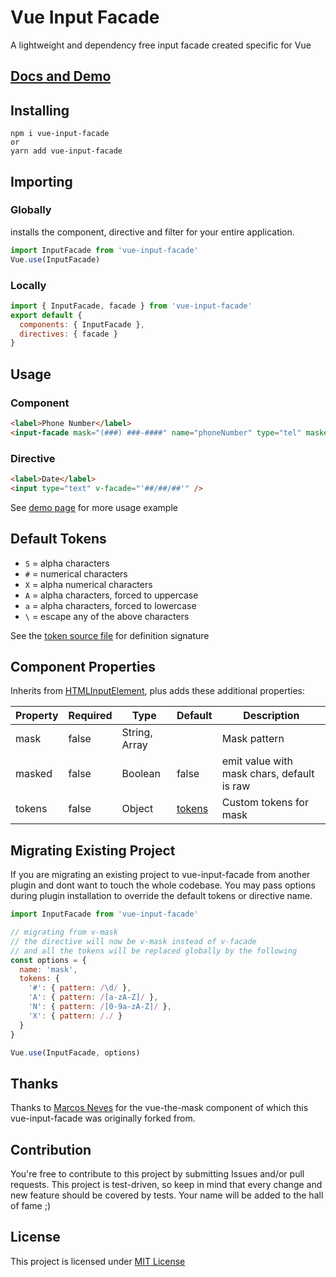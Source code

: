 # Vue Input Facade

A lightweight and dependency free input facade created specific for Vue

## [Docs and Demo](https://ronaldjerez.github.io/vue-input-facade)

## Installing

```
npm i vue-input-facade
or
yarn add vue-input-facade
```

## Importing

### Globally

installs the component, directive and filter for your entire application.

```javascript
import InputFacade from 'vue-input-facade'
Vue.use(InputFacade)
```

### Locally

```javascript
import { InputFacade, facade } from 'vue-input-facade'
export default {
  components: { InputFacade },
  directives: { facade }
}
```

## Usage

### Component

```html
<label>Phone Number</label>
<input-facade mask="(###) ###-####" name="phoneNumber" type="tel" masked />
```

### Directive

```html
<label>Date</label>
<input type="text" v-facade="'##/##/##'" />
```

See [demo page](https://ronaldjerez.github.io/vue-input-facade) for more usage example

## Default Tokens

+ `S` = alpha characters
+ `#` = numerical characters
+ `X` = alpha numerical characters
+ `A` = alpha characters, forced to uppercase
+ `a` = alpha characters, forced to lowercase
+ `\` = escape any of the above characters

See the [token source file](src/tokens.js) for definition signature

## Component Properties

Inherits from [HTMLInputElement](https://developer.mozilla.org/en-US/docs/Web/API/HTMLInputElement), plus adds these additional properties:

| Property    | Required | Type          | Default                 | Description                                |
| ----------- | -------- | ------------- | ----------------------- | ------------------------------------------ |
| mask        | false    | String, Array |                         | Mask pattern                               |
| masked      | false    | Boolean       | false                   | emit value with mask chars, default is raw |
| tokens      | false    | Object        | [tokens](src/tokens.js) | Custom tokens for mask                     |

## Migrating Existing Project

If you are migrating an existing project to vue-input-facade from another plugin and dont want to touch the whole codebase.  You may pass options during plugin installation to override the default tokens or directive name.

```javascript
import InputFacade from 'vue-input-facade'

// migrating from v-mask
// the directive will now be v-mask instead of v-facade
// and all the tokens will be replaced globally by the following
const options = {
  name: 'mask',
  tokens: {
    '#': { pattern: /\d/ },
    'A': { pattern: /[a-zA-Z]/ },
    'N': { pattern: /[0-9a-zA-Z]/ },
    'X': { pattern: /./ }
  }
}

Vue.use(InputFacade, options)
```

## Thanks

Thanks to [Marcos Neves](https://vuejs-tips.github.io/) for the vue-the-mask component of which this vue-input-facade was originally forked from.

## Contribution

You're free to contribute to this project by submitting Issues and/or pull requests. This project is test-driven, so keep in mind that every change and new feature should be covered by tests. Your name will be added to the hall of fame ;)

## License

This project is licensed under [MIT License](http://en.wikipedia.org/wiki/MIT_License)
